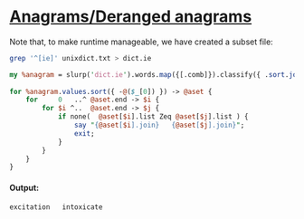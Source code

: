 [1]: http://rosettacode.org/wiki/Anagrams/Deranged_anagrams

# [Anagrams/Deranged anagrams][1]

Note that, to make runtime manageable, we have created a subset file:

```bash
grep '^[ie]' unixdict.txt > dict.ie
```
```perl
my %anagram = slurp('dict.ie').words.map({[.comb]}).classify({ .sort.join });
 
for %anagram.values.sort({ -@($_[0]) }) -> @aset {
    for     0   ..^ @aset.end -> $i {
        for $i ^..  @aset.end -> $j {
            if none(  @aset[$i].list Zeq @aset[$j].list ) {
                say "{@aset[$i].join}   {@aset[$j].join}";
                exit;
            }
        }
    }
}
```

#### Output:
```
excitation   intoxicate
```
